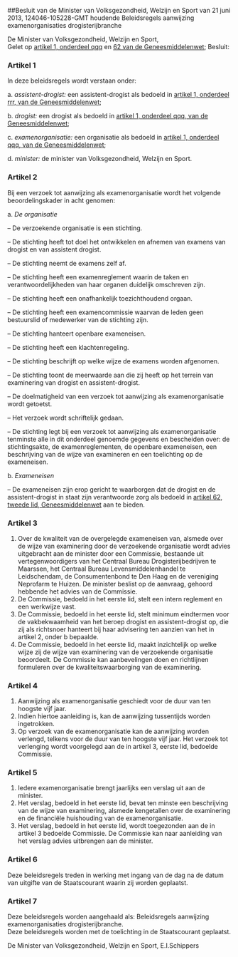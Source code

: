 <meta http-equiv='Content-Type' content='text/html; charset=utf-8' />

##Besluit van de Minister van Volksgezondheid, Welzijn en Sport van 21 juni 2013, 124046-105228-GMT houdende Beleidsregels aanwijzing examenorganisaties drogisterijbranche

De Minister van Volksgezondheid, Welzijn en Sport,  
Gelet op [artikel 1, onderdeel qqq](../../../../../../wet/geneesmiddelenwet/BWBR0021505/README.md) en [62 van de Geneesmiddelenwet](../../../../../../wet/geneesmiddelenwet/BWBR0021505/README.md);
Besluit:    

### Artikel  1  

In deze beleidsregels wordt verstaan onder: 

a. *assistent-drogist:* een assistent-drogist als bedoeld in [artikel 1, onderdeel rrr, van de Geneesmiddelenwet](../../../../../../wet/geneesmiddelenwet/BWBR0021505/README.md);  

b. *drogist:* een drogist als bedoeld in [artikel 1, onderdeel qqq, van de Geneesmiddelenwet](../../../../../../wet/geneesmiddelenwet/BWBR0021505/README.md);  

c. *examenorganisatie:* een organisatie als bedoeld in [artikel 1, onderdeel qqq, van de Geneesmiddelenwet](../../../../../../wet/geneesmiddelenwet/BWBR0021505/README.md);  

d. *minister:* de minister van Volksgezondheid, Welzijn en Sport.    

### Artikel  2  

Bij een verzoek tot aanwijzing als examenorganisatie wordt het volgende beoordelingskader in acht genomen: 

a.  *De organisatie*  

– De verzoekende organisatie is een stichting.  

– De stichting heeft tot doel het ontwikkelen en afnemen van examens van drogist en van assistent drogist.  

– De stichting neemt de examens zelf af.  

– De stichting heeft een examenreglement waarin de taken en verantwoordelijkheden van haar organen duidelijk omschreven zijn.  

– De stichting heeft een onafhankelijk toezichthoudend orgaan.  

– De stichting heeft een examencommissie waarvan de leden geen bestuurslid of medewerker van de stichting zijn.  

– De stichting hanteert openbare exameneisen.  

– De stichting heeft een klachtenregeling.  

– De stichting beschrijft op welke wijze de examens worden afgenomen.  

– De stichting toont de meerwaarde aan die zij heeft op het terrein van examinering van drogist en assistent-drogist.  

– De doelmatigheid van een verzoek tot aanwijzing als examenorganisatie wordt getoetst.  

– Het verzoek wordt schriftelijk gedaan.  

– De stichting legt bij een verzoek tot aanwijzing als examenorganisatie tenminste alle in dit onderdeel genoemde gegevens en bescheiden over: de stichtingsakte, de examenreglementen, de openbare exameneisen, een beschrijving van de wijze van examineren en een toelichting op de exameneisen.    

b.  *Exameneisen*  

– De exameneisen zijn erop gericht te waarborgen dat de drogist en de assistent-drogist in staat zijn verantwoorde zorg als bedoeld in [artikel 62, tweede lid, Geneesmiddelenwet](../../../../../../wet/geneesmiddelenwet/BWBR0021505/README.md) aan te bieden.      

### Artikel  3  

1.  Over de kwaliteit van de overgelegde exameneisen van, alsmede over de wijze van examinering door de verzoekende organisatie wordt advies uitgebracht aan de minister door een Commissie, bestaande uit vertegenwoordigers van het Centraal Bureau Drogisterijbedrijven te Maarssen, het Centraal Bureau Levensmiddelenhandel te Leidschendam, de Consumentenbond te Den Haag en de vereniging Neprofarm te Huizen. De minister beslist op de aanvraag, gehoord hebbende het advies van de Commissie.   
2.  De Commissie, bedoeld in het eerste lid, stelt een intern reglement en een werkwijze vast.   
3.  De Commissie, bedoeld in het eerste lid, stelt minimum eindtermen voor de vakbekwaamheid van het beroep drogist en assistent-drogist op, die zij als richtsnoer hanteert bij haar advisering ten aanzien van het in artikel 2, onder b bepaalde.   
4.  De Commissie, bedoeld in het eerste lid, maakt inzichtelijk op welke wijze zij de wijze van examinering van de verzoekende organisatie beoordeelt. De Commissie kan aanbevelingen doen en richtlijnen formuleren over de kwaliteitswaarborging van de examinering.   

### Artikel  4  

1.  Aanwijzing als examenorganisatie geschiedt voor de duur van ten hoogste vijf jaar.   
2.  Indien hiertoe aanleiding is, kan de aanwijzing tussentijds worden ingetrokken.   
3.  Op verzoek van de examenorganisatie kan de aanwijzing worden verlengd, telkens voor de duur van ten hoogste vijf jaar. Het verzoek tot verlenging wordt voorgelegd aan de in artikel 3, eerste lid, bedoelde Commissie.   

### Artikel  5  

1.  Iedere examenorganisatie brengt jaarlijks een verslag uit aan de minister.   
2.  Het verslag, bedoeld in het eerste lid, bevat ten minste een beschrijving van de wijze van examinering, alsmede kengetallen over de examinering en de financiële huishouding van de examenorganisatie.   
3.  Het verslag, bedoeld in het eerste lid, wordt toegezonden aan de in artikel 3 bedoelde Commissie. De Commissie kan naar aanleiding van het verslag advies uitbrengen aan de minister.   

### Artikel  6  

Deze beleidsregels treden in werking met ingang van de dag na de datum van uitgifte van de Staatscourant waarin zij worden geplaatst.  

### Artikel  7  

Deze beleidsregels worden aangehaald als: Beleidsregels aanwijzing examenorganisaties drogisterijbranche.  
Deze beleidsregels worden met de toelichting in de Staatscourant geplaatst.  

De 
Minister van Volksgezondheid, Welzijn en Sport,
E.I.Schippers   
